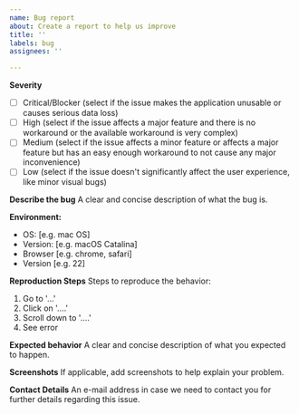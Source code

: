 ```yaml
---
name: Bug report
about: Create a report to help us improve
title: ''
labels: bug
assignees: ''

---
```


**Severity**
- [ ] Critical/Blocker (select if the issue makes the application unusable or causes serious data loss)
- [ ] High (select if the issue affects a major feature and there is no workaround or the available workaround is very complex)
- [ ] Medium (select if the issue affects a minor feature or affects a major feature but has an easy enough workaround to not cause any major inconvenience)
- [ ] Low (select if the issue doesn't significantly affect the user experience, like minor visual bugs)

**Describe the bug**
A clear and concise description of what the bug is.

**Environment:**
 - OS: [e.g. mac OS]
 - Version: [e.g. macOS Catalina]
 - Browser [e.g. chrome, safari]
 - Version [e.g. 22]

**Reproduction Steps**
Steps to reproduce the behavior:
1. Go to '...'
2. Click on '....'
3. Scroll down to '....'
4. See error

**Expected behavior**
A clear and concise description of what you expected to happen.

**Screenshots**
If applicable, add screenshots to help explain your problem.

**Contact Details**
An e-mail address in case we need to contact you for further details regarding this issue.
